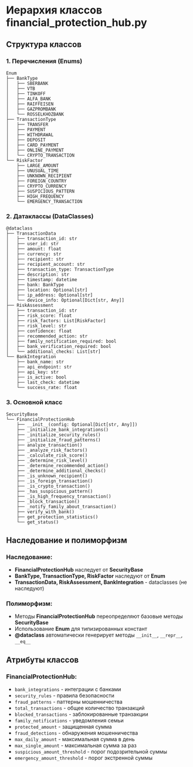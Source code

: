 # Иерархия классов financial_protection_hub.py

## Структура классов

### 1. Перечисления (Enums)
```
Enum
├── BankType
│   ├── SBERBANK
│   ├── VTB
│   ├── TINKOFF
│   ├── ALFA_BANK
│   ├── RAIFFEISEN
│   ├── GAZPROMBANK
│   └── ROSSELKHOZBANK
├── TransactionType
│   ├── TRANSFER
│   ├── PAYMENT
│   ├── WITHDRAWAL
│   ├── DEPOSIT
│   ├── CARD_PAYMENT
│   ├── ONLINE_PAYMENT
│   └── CRYPTO_TRANSACTION
└── RiskFactor
    ├── LARGE_AMOUNT
    ├── UNUSUAL_TIME
    ├── UNKNOWN_RECIPIENT
    ├── FOREIGN_COUNTRY
    ├── CRYPTO_CURRENCY
    ├── SUSPICIOUS_PATTERN
    ├── HIGH_FREQUENCY
    └── EMERGENCY_TRANSACTION
```

### 2. Датаклассы (DataClasses)
```
@dataclass
├── TransactionData
│   ├── transaction_id: str
│   ├── user_id: str
│   ├── amount: float
│   ├── currency: str
│   ├── recipient: str
│   ├── recipient_account: str
│   ├── transaction_type: TransactionType
│   ├── description: str
│   ├── timestamp: datetime
│   ├── bank: BankType
│   ├── location: Optional[str]
│   ├── ip_address: Optional[str]
│   └── device_info: Optional[Dict[str, Any]]
├── RiskAssessment
│   ├── transaction_id: str
│   ├── risk_score: float
│   ├── risk_factors: List[RiskFactor]
│   ├── risk_level: str
│   ├── confidence: float
│   ├── recommended_action: str
│   ├── family_notification_required: bool
│   ├── bank_verification_required: bool
│   └── additional_checks: List[str]
└── BankIntegration
    ├── bank_name: str
    ├── api_endpoint: str
    ├── api_key: str
    ├── is_active: bool
    ├── last_check: datetime
    └── success_rate: float
```

### 3. Основной класс
```
SecurityBase
└── FinancialProtectionHub
    ├── __init__(config: Optional[Dict[str, Any]])
    ├── _initialize_bank_integrations()
    ├── _initialize_security_rules()
    ├── _initialize_fraud_patterns()
    ├── analyze_transaction()
    ├── _analyze_risk_factors()
    ├── _calculate_risk_score()
    ├── _determine_risk_level()
    ├── _determine_recommended_action()
    ├── _determine_additional_checks()
    ├── _is_unknown_recipient()
    ├── _is_foreign_transaction()
    ├── _is_crypto_transaction()
    ├── _has_suspicious_pattern()
    ├── _is_high_frequency_transaction()
    ├── _block_transaction()
    ├── _notify_family_about_transaction()
    ├── verify_with_bank()
    ├── get_protection_statistics()
    └── get_status()
```

## Наследование и полиморфизм

### Наследование:
- **FinancialProtectionHub** наследует от **SecurityBase**
- **BankType, TransactionType, RiskFactor** наследуют от **Enum**
- **TransactionData, RiskAssessment, BankIntegration** - dataclasses (не наследуют)

### Полиморфизм:
- Методы **FinancialProtectionHub** переопределяют базовые методы **SecurityBase**
- Использование **Enum** для типизированных констант
- **@dataclass** автоматически генерирует методы `__init__`, `__repr__`, `__eq__`

## Атрибуты классов

### FinancialProtectionHub:
- `bank_integrations` - интеграции с банками
- `security_rules` - правила безопасности  
- `fraud_patterns` - паттерны мошенничества
- `total_transactions` - общее количество транзакций
- `blocked_transactions` - заблокированные транзакции
- `family_notifications` - уведомления семьи
- `protected_amount` - защищенная сумма
- `fraud_detections` - обнаружения мошенничества
- `max_daily_amount` - максимальная сумма в день
- `max_single_amount` - максимальная сумма за раз
- `suspicious_amount_threshold` - порог подозрительной суммы
- `emergency_amount_threshold` - порог экстренной суммы